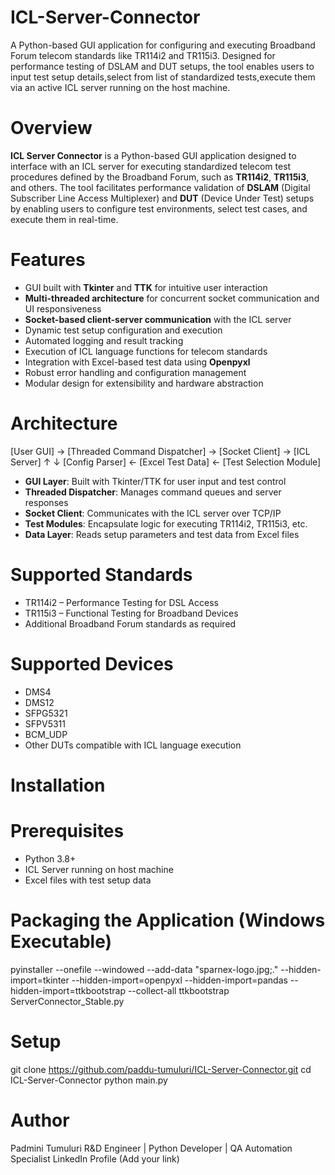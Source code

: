 # ICL-Server-Connector
A Python-based GUI application for configuring and executing Broadband Forum telecom standards like TR114i2 and TR115i3. Designed for performance testing of DSLAM and DUT setups, the tool enables users to input test setup details,select from list of standardized tests,execute them via an active ICL server running on the host machine.


# Overview
**ICL Server Connector** is a Python-based GUI application designed to interface with an ICL server for executing standardized telecom test procedures defined by the Broadband Forum, such as **TR114i2**, **TR115i3**, and others. The tool facilitates performance validation of **DSLAM** (Digital Subscriber Line Access Multiplexer) and **DUT** (Device Under Test) setups by enabling users to configure test environments, select test cases, and execute them in real-time.


# Features
- GUI built with **Tkinter** and **TTK** for intuitive user interaction
- **Multi-threaded architecture** for concurrent socket communication and UI responsiveness
- **Socket-based client-server communication** with the ICL server
- Dynamic test setup configuration and execution
- Automated logging and result tracking
- Execution of ICL language functions for telecom standards
- Integration with Excel-based test data using **Openpyxl**
- Robust error handling and configuration management
- Modular design for extensibility and hardware abstraction

# Architecture
[User GUI] → [Threaded Command Dispatcher] → [Socket Client] → [ICL Server] ↑ ↓ [Config Parser] ← [Excel Test Data] ← [Test Selection Module]
- **GUI Layer**: Built with Tkinter/TTK for user input and test control
- **Threaded Dispatcher**: Manages command queues and server responses
- **Socket Client**: Communicates with the ICL server over TCP/IP
- **Test Modules**: Encapsulate logic for executing TR114i2, TR115i3, etc.
- **Data Layer**: Reads setup parameters and test data from Excel files

# Supported Standards
- TR114i2 – Performance Testing for DSL Access
- TR115i3 – Functional Testing for Broadband Devices
- Additional Broadband Forum standards as required

# Supported Devices
- DMS4
- DMS12
- SFPG5321
- SFPV5311
- BCM_UDP
- Other DUTs compatible with ICL language execution

# Installation

# Prerequisites
- Python 3.8+
- ICL Server running on host machine
- Excel files with test setup data


# Packaging the Application (Windows Executable)
pyinstaller --onefile --windowed --add-data "sparnex-logo.jpg;." --hidden-import=tkinter --hidden-import=openpyxl --hidden-import=pandas --hidden-import=ttkbootstrap --collect-all ttkbootstrap ServerConnector_Stable.py  

# Setup
git clone https://github.com/paddu-tumuluri/ICL-Server-Connector.git
cd ICL-Server-Connector
python main.py

# Author
Padmini Tumuluri
R&D Engineer | Python Developer | QA Automation Specialist
LinkedIn Profile (Add your link)
